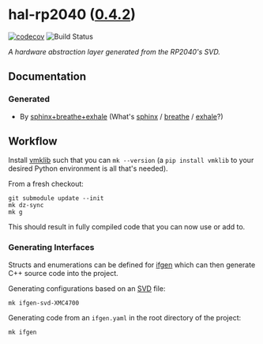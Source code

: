 <!--
    =====================================
    generator=datazen
    version=3.1.4
    hash=cbf6b8c593f9f24693cffb438e0c17ea
    =====================================
-->

# hal-rp2040 ([0.4.2](https://github.com/vkottler/hal-rp2040/releases/tag/0.4.2))

[![codecov](https://codecov.io/gh/vkottler/hal-rp2040/branch/master/graph/badge.svg)](https://codecov.io/gh/vkottler/hal-rp2040)
![Build Status](https://github.com/vkottler/hal-rp2040/actions/workflows/yambs-project.yml/badge.svg)

*A hardware abstraction layer generated from the RP2040's SVD.*

## Documentation

### Generated

* By [sphinx+breathe+exhale](https://vkottler.github.io/cpp/sphinx/hal-rp2040/)
(What's [sphinx](https://www.sphinx-doc.org/en/master/) /
[breathe](https://breathe.readthedocs.io/en/latest/) /
[exhale](https://exhale.readthedocs.io/en/latest/)?)

## Workflow

Install [vmklib](https://github.com/vkottler/vmklib) such that you can
`mk --version` (a `pip install vmklib` to your desired Python environment is
all that's needed).

From a fresh checkout:

```
git submodule update --init
mk dz-sync
mk g
```

This should result in fully compiled code that you can now use or add to.


### Generating Interfaces

Structs and enumerations can be defined for
[ifgen](https://github.com/vkottler/ifgen) which can then generate C++ source
code into the project.

Generating configurations based on an
[SVD](https://github.com/vkottler/ifgen/tree/master/ifgen/data/svd) file:

```
mk ifgen-svd-XMC4700
```

Generating code from an `ifgen.yaml` in the root directory of the project:

```
mk ifgen
```
